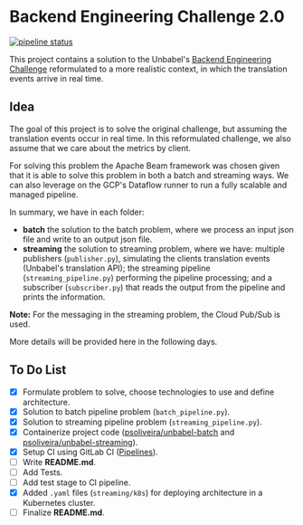 # Backend Engineering Challenge 2.0

[![pipeline status](https://gitlab.com/psoliveira/unbabel-bec/badges/master/pipeline.svg)](https://gitlab.com/psoliveira/unbabel-bec/commits/master)

This project contains a solution to the Unbabel's [Backend Engineering Challenge](https://github.com/Unbabel/backend-engineering-challenge/blob/master/README.md) 
reformulated to a more realistic context, in which the translation events arrive in real time.  

## Idea

The goal of this project is to solve the original challenge, but assuming the translation events occur in real time. In this reformulated challenge, we also assume that we care about the metrics by client. 

For solving this problem the Apache Beam framework was chosen given that it is able to solve this problem in both a batch and streaming ways. We can also leverage on the GCP's Dataflow runner to run a fully scalable and managed pipeline.

In summary, we have in each folder:

- **batch** the solution to the batch problem, where we process an input json file and write to an output json file.
- **streaming** the solution to streaming problem, where we have: multiple publishers (`publisher.py`), simulating the clients translation events (Unbabel's translation API); the streaming pipeline (`streaming_pipeline.py`) performing the pipeline processing; and a subscriber (`subscriber.py`) that reads the output from the pipeline and prints the information. 

**Note:** For the messaging in the streaming problem, the Cloud Pub/Sub is used.

More details will be provided here in the following days.

## To Do List

- [x] Formulate problem to solve, choose technologies to use and define 
architecture.
- [x] Solution to batch pipeline problem (`batch_pipeline.py`).
- [x] Solution to streaming pipeline problem (`streaming_pipeline.py`).
- [x] Containerize project code ([psoliveira/unbabel-batch](https://hub.docker.com/repository/docker/psoliveira/unbabel-batch/) and [psoliveira/unbabel-streaming](https://hub.docker.com/repository/docker/psoliveira/unbabel-streaming/)).
- [x] Setup CI using GitLab CI ([Pipelines](https://gitlab.com/psoliveira/unbabel-bec/pipelines)).
- [ ] Write **README.md**.
- [ ] Add Tests.
- [ ] Add test stage to CI pipeline.
- [x] Added `.yaml` files (`streaming/k8s`) for deploying architecture in a Kubernetes cluster.
- [ ] Finalize **README.md**.
